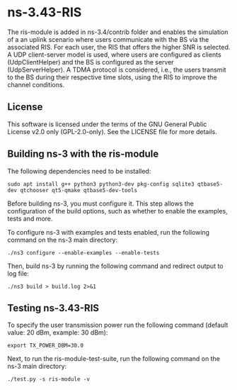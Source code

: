# ns-3.43-RIS

The ris-module is added in ns-3.4/contrib folder and enables the simulation of a an uplink scenario where users communicate with the BS via the associated RIS.
For each user, the RIS that offers the higher SNR is selected. A UDP client-server model is used, where users are configured as clients (UdpClientHelper) and the BS is configured as the server (UdpServerHelper).
A TDMA protocol is considered, i.e., the users transmit to the BS during their respective time slots, using the RIS to improve the channel conditions.

## License

This software is licensed under the terms of the GNU General Public License v2.0 only (GPL-2.0-only).
See the LICENSE file for more details.


## Building ns-3 with the ris-module

The following dependencies need to be installed:

```shell
sudo apt install g++ python3 python3-dev pkg-config sqlite3 qtbase5-dev qtchooser qt5-qmake qtbase5-dev-tools
```
Before building ns-3, you must configure it.
This step allows the configuration of the build options,
such as whether to enable the examples, tests and more.

To configure ns-3 with examples and tests enabled,
run the following command on the ns-3 main directory:

```shell
./ns3 configure --enable-examples --enable-tests
```

Then, build ns-3 by running the following command and redirect output to log file:

```shell
./ns3 build > build.log 2>&1
```

## Testing ns-3.43-RIS

To specify the user transmission power run the following command (default value: 20 dBm, example: 30 dBm):
```shell
export TX_POWER_DBM=30.0
```
Next, to run the ris-module-test-suite, run the following command on the ns-3 main directory:

```shell
./test.py -s ris-module -v
```







